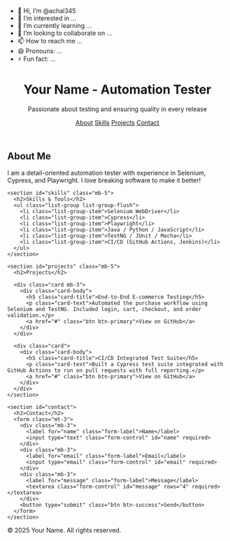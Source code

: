 - 👋 Hi, I’m @achal345
- 👀 I’m interested in ...
- 🌱 I’m currently learning ...
- 💞️ I’m looking to collaborate on ...
- 📫 How to reach me ...
- 😄 Pronouns: ...
- ⚡ Fun fact: ...

<!---
achal345/achal345 is a ✨ special ✨ repository because its `README.md` (this file) appears on your GitHub profile.
You can click the Preview link to take a look at your changes.
--->
<!DOCTYPE html>
<html lang="en">
<head>
  <meta charset="UTF-8" />
  <meta name="viewport" content="width=device-width, initial-scale=1" />
  <title>Your Name - Automation Tester</title>
  <!-- Bootstrap 5 CSS CDN -->
  <link href="https://cdn.jsdelivr.net/npm/bootstrap@5.3.0/dist/css/bootstrap.min.css" rel="stylesheet">
</head>
<body class="bg-light text-dark">

  <header class="bg-dark text-white text-center py-4">
    <h1>Your Name - Automation Tester</h1>
    <p>Passionate about testing and ensuring quality in every release</p>
    <nav class="mt-3">
      <a href="#about" class="btn btn-outline-light mx-2">About</a>
      <a href="#skills" class="btn btn-outline-light mx-2">Skills</a>
      <a href="#projects" class="btn btn-outline-light mx-2">Projects</a>
      <a href="#contact" class="btn btn-outline-light mx-2">Contact</a>
    </nav>
  </header>

  <main class="container my-5">
    <section id="about" class="mb-5">
      <h2>About Me</h2>
      <p>I am a detail-oriented automation tester with experience in Selenium, Cypress, and Playwright. I love breaking software to make it better!</p>
    </section>

    <section id="skills" class="mb-5">
      <h2>Skills & Tools</h2>
      <ul class="list-group list-group-flush">
        <li class="list-group-item">Selenium WebDriver</li>
        <li class="list-group-item">Cypress</li>
        <li class="list-group-item">Playwright</li>
        <li class="list-group-item">Java / Python / JavaScript</li>
        <li class="list-group-item">TestNG / JUnit / Mocha</li>
        <li class="list-group-item">CI/CD (GitHub Actions, Jenkins)</li>
      </ul>
    </section>

    <section id="projects" class="mb-5">
      <h2>Projects</h2>

      <div class="card mb-3">
        <div class="card-body">
          <h5 class="card-title">End-to-End E-commerce Testing</h5>
          <p class="card-text">Automated the purchase workflow using Selenium and TestNG. Included login, cart, checkout, and order validation.</p>
          <a href="#" class="btn btn-primary">View on GitHub</a>
        </div>
      </div>

      <div class="card">
        <div class="card-body">
          <h5 class="card-title">CI/CD Integrated Test Suite</h5>
          <p class="card-text">Built a Cypress test suite integrated with GitHub Actions to run on pull requests with full reporting.</p>
          <a href="#" class="btn btn-primary">View on GitHub</a>
        </div>
      </div>
    </section>

    <section id="contact">
      <h2>Contact</h2>
      <form class="mt-3">
        <div class="mb-3">
          <label for="name" class="form-label">Name</label>
          <input type="text" class="form-control" id="name" required>
        </div>
        <div class="mb-3">
          <label for="email" class="form-label">Email</label>
          <input type="email" class="form-control" id="email" required>
        </div>
        <div class="mb-3">
          <label for="message" class="form-label">Message</label>
          <textarea class="form-control" id="message" rows="4" required></textarea>
        </div>
        <button type="submit" class="btn btn-success">Send</button>
      </form>
    </section>
  </main>

  <footer class="bg-dark text-white text-center py-3">
    <p>© 2025 Your Name. All rights reserved.</p>
  </footer>

  <!-- Bootstrap 5 JS Bundle (optional) -->
  <script src="https://cdn.jsdelivr.net/npm/bootstrap@5.3.0/dist/js/bootstrap.bundle.min.js"></script>
</body>
</html>
